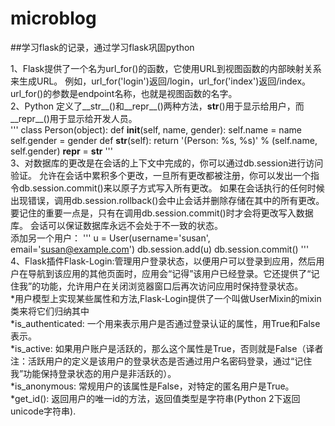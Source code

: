 microblog
========
##学习flask的记录，通过学习flask巩固python

1、Flask提供了一个名为url_for()的函数，它使用URL到视图函数的内部映射关系来生成URL。 例如，url_for('login')返回/login，url_for('index')返回/index。url_for()的参数是endpoint名称，也就是视图函数的名字。<br>
2、Python 定义了__str__()和__repr__()两种方法，__str__()用于显示给用户，而__repr__()用于显示给开发人员。<br>
   '''
   class Person(object):
    def __init__(self, name, gender):
        self.name = name
        self.gender = gender
    def __str__(self):
        return '(Person: %s, %s)' % (self.name, self.gender)
    __repr__ = __str__
    '''<br>
3、对数据库的更改是在会话的上下文中完成的，你可以通过db.session进行访问验证。 允许在会话中累积多个更改，一旦所有更改都被注册，你可以发出一个指令db.session.commit()来以原子方式写入所有更改。 如果在会话执行的任何时候出现错误，调用db.session.rollback()会中止会话并删除存储在其中的所有更改。 要记住的重要一点是，只有在调用db.session.commit()时才会将更改写入数据库。 会话可以保证数据库永远不会处于不一致的状态。<br>
添加另一个用户：
'''
 u = User(username='susan', email='susan@example.com')
 db.session.add(u)
 db.session.commit()
 '''<br>
4、Flask插件Flask-Login:管理用户登录状态，以便用户可以登录到应用，然后用户在导航到该应用的其他页面时，应用会“记得”该用户已经登录。它还提供了“记住我”的功能，允许用户在关闭浏览器窗口后再次访问应用时保持登录状态。<br>
    *用户模型上实现某些属性和方法,Flask-Login提供了一个叫做UserMixin的mixin类来将它们归纳其中<br>
    *is_authenticated: 一个用来表示用户是否通过登录认证的属性，用True和False表示。<br>
    *is_active: 如果用户账户是活跃的，那么这个属性是True，否则就是False（译者注：活跃用户的定义是该用户的登录状态是否通过用户名密码登录，通过“记住我”功能保持登录状态的用户是非活跃的）。<br>
    *is_anonymous: 常规用户的该属性是False，对特定的匿名用户是True。<br>
    *get_id(): 返回用户的唯一id的方法，返回值类型是字符串(Python 2下返回unicode字符串).<br>

